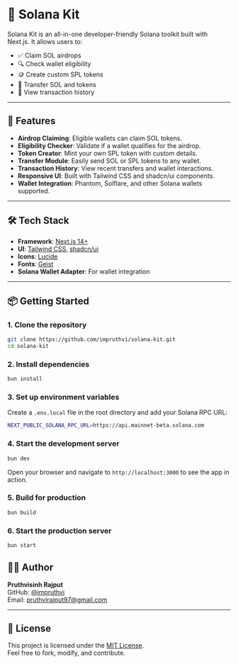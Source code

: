 # 🔱 Solana Kit

Solana Kit is an all-in-one developer-friendly Solana toolkit built with Next.js. It allows users to:

- ✅ Claim SOL airdrops
- 🔍 Check wallet eligibility
- 🪙 Create custom SPL tokens
- 🔁 Transfer SOL and tokens
- 📜 View transaction history

---

## 🚀 Features

- **Airdrop Claiming**: Eligible wallets can claim SOL tokens.
- **Eligibility Checker**: Validate if a wallet qualifies for the airdrop.
- **Token Creator**: Mint your own SPL token with custom details.
- **Transfer Module**: Easily send SOL or SPL tokens to any wallet.
- **Transaction History**: View recent transfers and wallet interactions.
- **Responsive UI**: Built with Tailwind CSS and shadcn/ui components.
- **Wallet Integration**: Phantom, Solflare, and other Solana wallets supported.

---

## 🛠 Tech Stack

- **Framework**: [Next.js 14+](https://nextjs.org/)
- **UI**: [Tailwind CSS](https://tailwindcss.com/), [shadcn/ui](https://ui.shadcn.com/)
- **Icons**: [Lucide](https://lucide.dev/)
- **Fonts**: [Geist](https://vercel.com/font)
- **Solana Wallet Adapter**: For wallet integration

---

## 📦 Getting Started

### 1. Clone the repository

```bash
git clone https://github.com/impruthvi/solana-kit.git
cd solana-kit
```

### 2. Install dependencies

```bash
bun install
```

### 3. Set up environment variables

Create a `.env.local` file in the root directory and add your Solana RPC URL:

```bash
NEXT_PUBLIC_SOLANA_RPC_URL=https://api.mainnet-beta.solana.com
```

### 4. Start the development server

```bash
bun dev
```

Open your browser and navigate to `http://localhost:3000` to see the app in action.

### 5. Build for production

```bash
bun build
```

### 6. Start the production server

```bash
bun start
```

## 🧑‍💻 Author

**Pruthvisinh Rajput**  
GitHub: [@impruthvi](https://github.com/impruthvi)  
Email: pruthvirajput97@gmail.com

---

## 📜 License

This project is licensed under the [MIT License](https://opensource.org/licenses/MIT).  
Feel free to fork, modify, and contribute.
